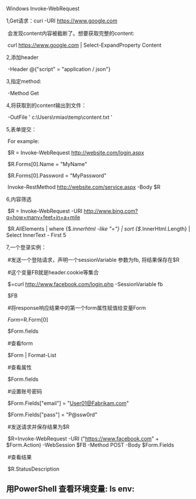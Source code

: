 Windows Invoke-WebRequest

1,Get请求：curi -URI https://www.google.com 

​	会发现content内容被截断了。想要获取完整的content:

​	curl https://www.google.com | Select-ExpandProperty Content

2,添加header

​	-Header @{"script" = "application / json"}

3,指定method: 

​	-Method Get

4,将获取到的content输出到文件： 

​	-OutFile ' c:\Users\rmiao\temp\content.txt '

5,表单提交：

​	For example: 

​		$R = Invoke-WebRequest http://website.com/login.aspx

​		$R.Forms[0].Name = "MyName"

​		$R.Forms[0].Password = "MyPassword"	

​		Invoke-RestMethod http://website.com/service.aspx -Body $R

6,内容筛选

​	$R = Invoke-WebRequest -URI http://www.bing.com?q=how+many+feet+in+a+mile

​	$R.AllElements | where {$_.innerhtml -like "*=*"} | sort {$_.InnerHtml.Length} | Select InnerText - First 5

7,一个登录实例：

​	#发送一个登陆请求，声明一个sessionVariable 参数为fb, 将结果保存在$R

​	#这个变量FB就是header.cookie等集合

​		$=curl http://www.facebook.com/login.php -SessionVariable fb

​		$FB

​	#将response响应结果中的第一个form属性赋值给变量Form

​		$Form=$R.Form[0]

​		$Form.fields

​	#查看form

​		$Form | Format-List

​	#查看属性

​		$Form.fields

​	#设置账号密码

​		$Form.Fields["email"] = "User01@Fabrikam.com"

​		$Form.Fields["pass"] = "P@ssw0rd"

​	#发送请求并保存结果为$R

​		$R=Invoke-WebRequest -URI ("https://www.facebook.com" + $Form.Action) -WebSession $FB -Method POST 		-Body $Form.Fields

​	#查看结果

​		$R.StatusDescription

## 用PowerShell 查看环境变量: ls env: